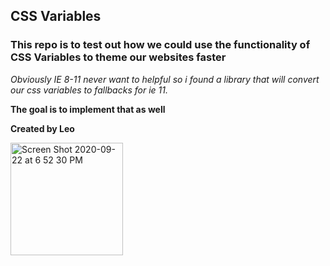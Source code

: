 ## CSS Variables

### This repo is to test out how we could use the functionality of CSS Variables to theme our websites faster

*Obviously IE 8-11 never want to helpful so i found a library that will convert our css variables to fallbacks for ie 11.*

**The goal is to implement that as well**

**Created by Leo**

<img width="180" alt="Screen Shot 2020-09-22 at 6 52 30 PM" src="https://user-images.githubusercontent.com/3374334/93918798-c8df5f00-fd04-11ea-9748-56a455a31207.png">
